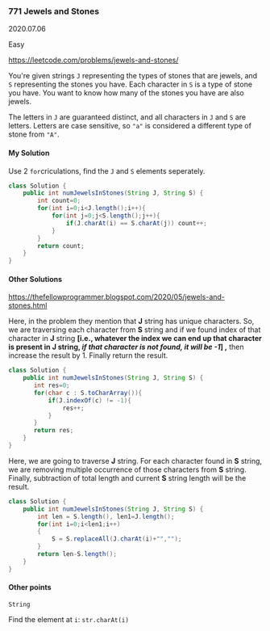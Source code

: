 ### 771 Jewels and Stones

2020.07.06

Easy

https://leetcode.com/problems/jewels-and-stones/

You're given strings `J` representing the types of stones that are jewels, and `S` representing the stones you have. Each character in `S` is a type of stone you have. You want to know how many of the stones you have are also jewels.

The letters in `J` are guaranteed distinct, and all characters in `J` and `S` are letters. Letters are case sensitive, so `"a"` is considered a different type of stone from `"A"`.

#### My Solution

Use 2 `for`criculations, find the `J` and `S` elements seperately.

```java
class Solution {
    public int numJewelsInStones(String J, String S) {
        int count=0;
        for(int i=0;i<J.length();i++){
            for(int j=0;j<S.length();j++){
                if(J.charAt(i) == S.charAt(j)) count++;
            }
        }
        return count;
    }
}
```

#### Other Solutions

https://thefellowprogrammer.blogspot.com/2020/05/jewels-and-stones.html

Here, in the problem they mention that **J** string has unique characters. So, we are traversing each character from **S** string and if we found index of that character in **J** string **[i.e., whatever the index we can end up that character is present in J string, *if that character is not found, it will be -1*] ,** then increase the result by 1. Finally return the result.

```java
class Solution {
    public int numJewelsInStones(String J, String S) {
       int res=0;
       for(char c : S.toCharArray()){
           if(J.indexOf(c) != -1){
               res++;
           }
       }
       return res;
    }
}
```

Here, we are going to traverse **J** string. For each character found in **S** string, we are removing multiple occurrence of those characters from **S** string. Finally, subtraction of total length and current **S** string length will be the result.

```java
class Solution {
    public int numJewelsInStones(String J, String S) {
        int len = S.length(), len1=J.length();
        for(int i=0;i<len1;i++)
        {
            S = S.replaceAll(J.charAt(i)+"","");
        }
        return len-S.length();
    }
}
```

#### Other points

`String`

Find the element at `i`: `str.charAt(i)`

